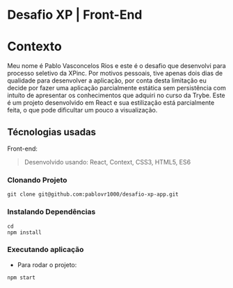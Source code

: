 
# Desafio XP | Front-End

# Contexto
Meu nome é Pablo Vasconcelos Rios e este é o desafio que desenvolvi para processo seletivo da XPinc.
Por motivos pessoais, tive apenas dois dias de qualidade para desenvolver a aplicação, por conta desta limitação eu decide por fazer uma aplicação parcialmente estática sem persistência com intuíto de apresentar os conhecimentos que adquiri no curso da Trybe. Este é um projeto desenvolvido em React e sua estilização está parcialmente feita, o que pode dificultar um pouco a visualização.

## Técnologias usadas

Front-end:
> Desenvolvido usando: React, Context, CSS3, HTML5,  ES6

### Clonando Projeto
```
git clone git@github.com:pablovr1000/desafio-xp-app.git
``` 
### Instalando Dependências
```
cd 
npm install
``` 
### Executando aplicação
* Para rodar o projeto:

```
npm start
``` 
